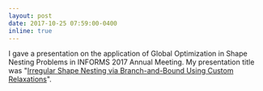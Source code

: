 ```yaml
---
layout: post
date: 2017-10-25 07:59:00-0400
inline: true
---
```


I gave a presentation on the application of Global Optimization in Shape Nesting Problems in INFORMS 2017 Annual Meeting. My presentation title was "[Irregular Shape Nesting via Branch-and-Bound Using Custom Relaxations](http://www.abstractsonline.com/pp8/#!/4471/presentation/15392)".
